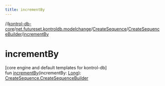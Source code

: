 ```yaml
---
title: incrementBy
---
```

//[kontrol-db-core](../../../../index.html)/[net.futureset.kontroldb.modelchange](../../index.html)/[CreateSequence](../index.html)/[CreateSequenceBuilder](index.html)/[incrementBy](increment-by.html)



# incrementBy



[core engine and default templates for kontrol-db]\
fun [incrementBy](increment-by.html)(incrementBy: [Long](https://kotlinlang.org/api/latest/jvm/stdlib/kotlin/-long/index.html)): [CreateSequence.CreateSequenceBuilder](index.html)




